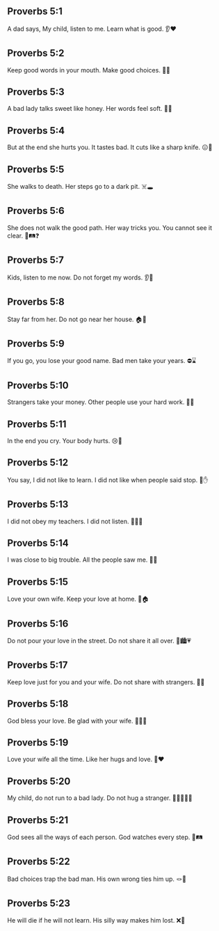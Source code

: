 ## Proverbs 5:1
A dad says, My child, listen to me. Learn what is good. 👂❤️
## Proverbs 5:2
Keep good words in your mouth. Make good choices. 👄✅
## Proverbs 5:3
A bad lady talks sweet like honey. Her words feel soft. 🍯💬
## Proverbs 5:4
But at the end she hurts you. It tastes bad. It cuts like a sharp knife. 😖🔪
## Proverbs 5:5
She walks to death. Her steps go to a dark pit. ☠️🕳️
## Proverbs 5:6
She does not walk the good path. Her way tricks you. You cannot see it clear. 🚫🛤️❓
## Proverbs 5:7
Kids, listen to me now. Do not forget my words. 👂📝
## Proverbs 5:8
Stay far from her. Do not go near her house. 🏠🚫
## Proverbs 5:9
If you go, you lose your good name. Bad men take your years. ⛔⌛
## Proverbs 5:10
Strangers take your money. Other people use your hard work. 💸🧺
## Proverbs 5:11
In the end you cry. Your body hurts. 😢🤕
## Proverbs 5:12
You say, I did not like to learn. I did not like when people said stop. 🙉✋
## Proverbs 5:13
I did not obey my teachers. I did not listen. 🚫👩‍🏫
## Proverbs 5:14
I was close to big trouble. All the people saw me. 😬👀
## Proverbs 5:15
Love your own wife. Keep your love at home. 💞🏠
## Proverbs 5:16
Do not pour your love in the street. Do not share it all over. 🚫🏙️💗
## Proverbs 5:17
Keep love just for you and your wife. Do not share with strangers. 💑🚫
## Proverbs 5:18
God bless your love. Be glad with your wife. 🙏😊💍
## Proverbs 5:19
Love your wife all the time. Like her hugs and love. 🤗❤️
## Proverbs 5:20
My child, do not run to a bad lady. Do not hug a stranger. 🚫🏃‍♂️🤷‍♀️
## Proverbs 5:21
God sees all the ways of each person. God watches every step. 👀🛤️
## Proverbs 5:22
Bad choices trap the bad man. His own wrong ties him up. 🪢🚫
## Proverbs 5:23
He will die if he will not learn. His silly way makes him lost. ❌🧭

